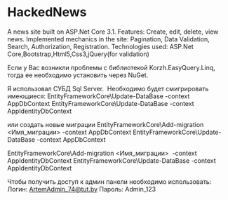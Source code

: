 # HackedNews
A news site built on ASP.Net Core 3.1.
Features: Create, edit, delete, view news. 
Implemented mechanics in the site: Pagination, Data Validation, Search, Authorization, Registration. 
Technologies used: ASP.Net Core,Bootstrap,Html5,Css3,jQuery(for validation)


Если у Вас возникли проблемы с библиотекой Korzh.EasyQuery.Linq, тогда ее необходимо установить через NuGet.

Я использовал СУБД Sql Server. 
Необходимо будет смигрировать имеющиеся:
EntityFrameworkCore\Update-DataBase -context AppDbContext
EntityFrameworkCore\Update-DataBase -context AppIdentityDbContext

или создать новые миграции
EntityFrameworkCore\Add-migration  <Имя_миграции> -context AppDbContext
EntityFrameworkCore\Update-DataBase -context AppDbContext

EntityFrameworkCore\Add-migration <Имя_миграции>  -context AppIdentityDbContext
EntityFrameworkCore\Update-DataBase -context AppIdentityDbContext

Чтобы получить доступ к админ панели необходимо использовать:
Логин:
ArtemAdmin_74@tut.by
Пароль:
Admin_123
